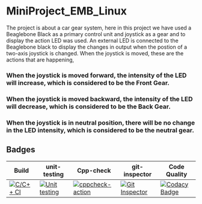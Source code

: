 # MiniProject_EMB_Linux
      
 The project is about a car gear system, here in this project we have used a Beaglebone Black as a primary control unit and joystick as a gear and to display the action LED was used. An external LED is connected to the Beaglebone black to display the changes in output when the postion of a two-axis joystick is changed. When the joystick is moved, these are the actions that are happening, 
### When the joystick is moved forward, the intensity of the LED will increase, which is considered to be the Front Gear. 
### When the joystick is moved backward, the intensity of the LED will decrease, which is considered to be the Back Gear. 
### When the joystick is in neutral position, there will be no change in the LED intensity, which is considered to be the neutral gear. 
## Badges

| Build                                                                                                                                                                                     | unit-testing                                                                                                                                                                                      | Cpp-check                                                                                                                                                                                          | git-inspector                                                                                                                                                                                              | Code Quality                                                                                                                                                                                                                                     |
|-------------------------------------------------------------------------------------------------------------------------------------------------------------------------------------------|---------------------------------------------------------------------------------------------------------------------------------------------------------------------------------------------------|----------------------------------------------------------------------------------------------------------------------------------------------------------------------------------------------------|------------------------------------------------------------------------------------------------------------------------------------------------------------------------------------------------------------|--------------------------------------------------------------------------------------------------------------------------------------------------------------------------------------------------------------------------------------------------|
| [![C/C++ CI](https://github.com/99003527/sample/actions/workflows/c-build.yml/badge.svg)](https://github.com/99003527/sample/actions/workflows/c-build.yml) | [![Unit testing](https://github.com/99003527/sample/actions/workflows/unit-test.yml/badge.svg)](https://github.com/99003527/sample/actions/workflows/unit-test.yml) | [![cppcheck-action](https://github.com/99003527/sample/actions/workflows/cppcheck.yml/badge.svg)](https://github.com/99003527/sample/actions/workflows/cppcheck.yml) | [![Git Inspector](https://github.com/99003527/sample/actions/workflows/git-inspector.yml/badge.svg)](https://github.com/99003527/sample/actions/workflows/git-inspector.yml) | [![Codacy Badge](https://api.codacy.com/project/badge/Grade/25e44ce6af794ea4b7ab3ba747b46f84)](https://app.codacy.com/gh/99003527/sample?utm_source=github.com&utm_medium=referral&utm_content=99003527/sample&utm_campaign=Badge_Grade) |             |
